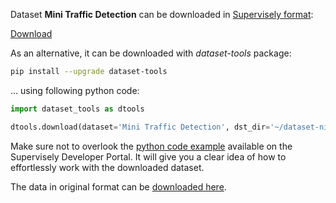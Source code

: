 Dataset **Mini Traffic Detection** can be downloaded in [Supervisely format](https://developer.supervisely.com/api-references/supervisely-annotation-json-format):

 [Download](https://assets.supervisely.com/supervisely-supervisely-assets-public/teams_storage/u/s/Rb/RlPqJyrfVYMRuUvLHOMxbQxORhMuoKtlTH1D57SzbHSG4GBma2AKJqXqI8Hi3t6ome2LEzaUVXAGVxMxGmczDHQ59rBRI65fDyR5G3za45xw9j9fLtK77mQIABMd.tar)

As an alternative, it can be downloaded with *dataset-tools* package:
``` bash
pip install --upgrade dataset-tools
```

... using following python code:
``` python
import dataset_tools as dtools

dtools.download(dataset='Mini Traffic Detection', dst_dir='~/dataset-ninja/')
```
Make sure not to overlook the [python code example](https://developer.supervisely.com/getting-started/python-sdk-tutorials/iterate-over-a-local-project) available on the Supervisely Developer Portal. It will give you a clear idea of how to effortlessly work with the downloaded dataset.

The data in original format can be [downloaded here](https://www.kaggle.com/datasets/zoltanszekely/mini-traffic-detection-dataset).